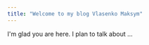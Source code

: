 ```yaml
---
title: "Welcome to my blog Vlasenko Maksym"
---
```


I'm glad you are here. I plan to talk about ...
